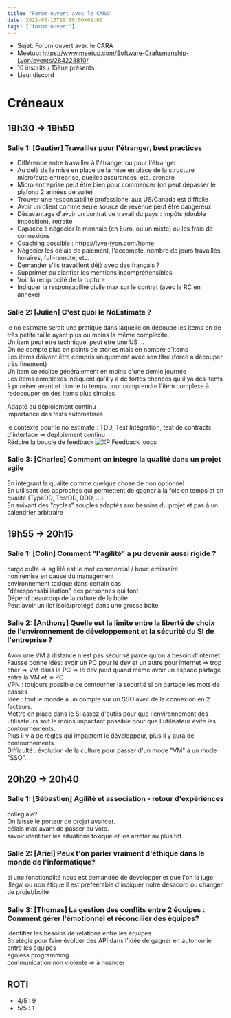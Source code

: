 ```yaml
---
title: "Forum ouvert avec le CARA"
date: 2022-03-15T19:00:00+01:00 
tags: ["forum ouvert"] 
---
```


- Sujet: Forum ouvert avec le CARA
- Meetup: https://www.meetup.com/Software-Craftsmanship-Lyon/events/284223810/
- 10 inscrits / 15ène présents
- Lieu: discord

# Créneaux
## 19h30 -> 19h50
### Salle 1: [Gautier] Travailler pour l'étranger, best practices
- Différence entre travailler à l'étranger ou pour l'étranger
- Au delà de la mise en place de la mise en place de la structure micro/auto entreprise, quelles assurances, etc. prendre
- Micro entreprise peut être bien pour commencer (on peut dépasser le plafond 2 années de suite)
- Trouver une responsabilité professionel aux US/Canada est difficile
- Avoir un client comme seule source de revenue peut être dangereux
- Désavantage d'avoir un contrat de travail du pays : impôts (double imposition), retraite
- Capacité à négocier la monnaie (en Euro, ou un mixte) ou les frais de connexions
- Coaching possible : https://lyve-lyon.com/home
- Négocier les délais de paiement, l'accompte, nombre de jours travaillés, horaires, full-remote, etc.
- Demander s'ils travaillent déjà avec des français ?
- Supprimer ou clarifier les mentions incompréhensibles
- Voir la réciprocité de la rupture
- Indiquer la responsabilité civile max sur le contrat (avec la RC en annexe)

### Salle 2: [Julien] C'est quoi le NoEstimate ?
le no estimate serait une pratique dans laquelle on découpe  les  items en de très petite taille ayant plus ou moins la même complexité.  
Un item peut etre technique, peut etre une US ...  
On ne compte plus en points de stories mais en nombre d'items  
Les items doivent être compris uniquement avec son titre (force a découper très finement)  
Un item se réalise généralement en moins d'une demie journée  
Les items complexes indiquent qu'il y a de fortes chances qu'il ya des items à prioriser avant et donne tu temps pour comprendre l'item complexe à redecouper en des items plus simples  

Adapté au déploiement continu  
importance des tests automatisés  

le contexte pour le no estimate : TDD, Test Intégration, test de contracts d'interface => deploiement continu  
Réduire la boucle de feedback ![XP Feedback loops](https://d2slcw3kip6qmk.cloudfront.net/marketing/blog/2018Q2/extreme-programming/xp-planning-and-feedback-loops.png)  

### Salle 3: [Charles] Comment on integre la qualité dans un projet agile
En intégrant la qualité comme quelque chose de non optionnel  
En utilisant des approches qui permettent de gagner à la fois en temps et en qualité (TypeDD, TestDD, DDD, ...)  
En suivant des "cycles" souples adaptés aux besoins du projet et pas à un calendrier arbitraire  

## 19h55 -> 20h15 
### Salle 1:  [Colin] Comment "l'agilité" a pu devenir aussi rigide ?
cargo culte => agilité est le mot commercial / bouc émissaire  
non remise en cause du management  
environnement toxique dans certain cas  
"déresponsabilisation" des personnes qui font  
Dépend beaucoup de la culture de la boite  
Peut avoir un ilot isolé/protégé dans une grosse boite  

### Salle 2: [Anthony] Quelle est la limite entre la liberté de choix de l'environnement de développement et la sécurité du SI de l'entreprise ?
Avoir une VM à distance n'est pas sécurisé parce qu'on a besoin d'internet  
Fausse bonne idée: avoir un PC pour le dev et un autre pour internet => trop cher => VM dans le PC => le dev peut quand même avoir un espace partagé entre la VM et le PC  
VPN : toujours possible de contourner la sécurité si on partage les mots de passes  
Idée : tout le monde a un compte sur un SSO avec de la connexion en 2 facteurs.  
Mettre en place dans le SI assez d'outils pour que l'environnement des utilisateurs soit le moins impactant possible pour que l'utilisateur évite les contournements.  
Plus il y a de règles qui impactent le développeur, plus il y aura de contournements.  
Difficulté : évolution de la culture pour passer d'un mode "VM" à un mode "SSO".  

## 20h20 -> 20h40
### Salle 1: [Sébastien] Agilité et association - retour d'expériences
collegiale?   
On laisse le porteur de projet avancer.   
délais max avant de passer au vote.   
savoir identifier les situations toxique et les arrêter au plus tôt  

### Salle 2: [Ariel] Peux t'on parler vraiment d'éthique dans le monde de l'informatique?
si une fonctionalité nous est demandée de developper et que l'on  la juge illegal ou non étique il est prefeérable d'indiquer notre desacord ou changer de projet/boite  

### Salle 3: [Thomas] La gestion des conflits entre 2 équipes : Comment gérer l'émotionnel et réconcilier des équipes?
identifier les besoins de relations entre les équipes  
Stratégie pour faire évoluer des API dans l'idée de gagner en autonomie entre les équipes  
egoless programming  
communication non violente => à nuancer   

## ROTI

- 4/5 : 9
- 5/5 : 1
